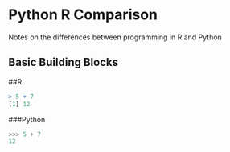 # Python R Comparison

Notes on the differences between programming in R and Python

## Basic Building Blocks

##R
```R
> 5 + 7
[1] 12
```
###Python
```Python
>>> 5 + 7
12
```
